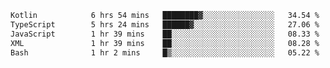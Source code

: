 <!-- <img align='right' src="https://github-readme-stats-eight-rose-90.vercel.app
/api?username=JesusJimenezG&show_icons=true&theme=radical">

### Hi there 👋 My name is Jesús.
- I'm a Computer Engineering student.
- I'm currently working as a Full stack Web developer and native Android Developer.

- Proghead.
- Inlärning svenska
- I also like to translate music on my YouTube channel. [![YouTube Views](https://img.shields.io/youtube/channel/views/UCWnlcC4_sV9Imcy9ysQpxHA?style=social)](https://www.youtube.com/channel/UCWnlcC4_sV9Imcy9ysQpxHA) -->
<!-- ![banner](https://github.com/JesusJimenezG/JesusJimenezG/blob/main/1.png) -->

<!--START_SECTION:waka-->

```txt
Kotlin            6 hrs 54 mins   ████████▓░░░░░░░░░░░░░░░░   34.54 %
TypeScript        5 hrs 24 mins   ██████▓░░░░░░░░░░░░░░░░░░   27.06 %
JavaScript        1 hr 39 mins    ██░░░░░░░░░░░░░░░░░░░░░░░   08.33 %
XML               1 hr 39 mins    ██░░░░░░░░░░░░░░░░░░░░░░░   08.28 %
Bash              1 hr 2 mins     █▒░░░░░░░░░░░░░░░░░░░░░░░   05.22 %
```

<!--END_SECTION:waka-->

<!--
**JesusJimenezG/JesusJimenezG** is a ✨ _special_ ✨ repository because its `README.md` (this file) appears on your GitHub profile.

Here are some ideas to get you started:

- 🔭 I’m currently working on ...
- 🌱 I’m currently learning ...
- 👯 I’m looking to collaborate on ...
- 🤔 I’m looking for help with ...
- 💬 Ask me about ...
- 📫 How to reach me: ...
- 😄 Pronouns: ...
- ⚡ Fun fact: ...
-->
